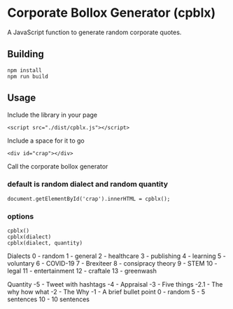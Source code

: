 # Corporate Bollox Generator (cpblx)

A JavaScript function to generate random corporate quotes.

## Building

```
npm install
npm run build
```

## Usage

Include the library in your page

```
<script src="./dist/cpblx.js"></script>
```

Include a space for it to go

```
<div id="crap"></div>
```

Call the corporate bollox generator


### default is random dialect and random quantity


```
document.getElementById('crap').innerHTML = cpblx();
```

### options

```
cpblx()
cpblx(dialect)
cpblx(dialect, quantity)
```

Dialects
0 - random
1 - general
2 - healthcare
3 - publishing
4 - learning
5 - voluntary
6 - COVID-19
7 - Brexiteer
8 - consipracy theory
9 - STEM
10 - legal
11 - entertainment
12 - craftale
13 - greenwash

Quantity
-5 - Tweet with hashtags
-4 - Appraisal
-3 - Five things
-2.1 - The why how what
-2 - The Why
-1 - A brief bullet point
0 - random
5 - 5 sentences
10 - 10 sentences
